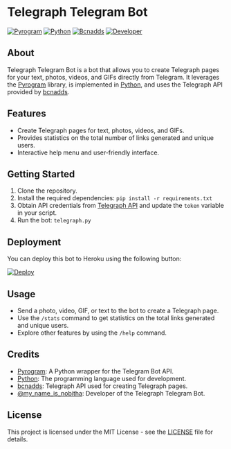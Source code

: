 # Telegraph Telegram Bot

[![Pyrogram](https://img.shields.io/badge/Powered%20By-Pyrogram-blue)](https://pyrogram.org)
[![Python](https://img.shields.io/badge/Language-Python-brightgreen)](https://www.python.org/)
[![Bcnadds](https://img.shields.io/badge/Telegraph%20API-bcnadds-red)](https://github.com/bcncalling/bcnadds)
[![Developer](https://img.shields.io/badge/Developed%20By-%40my_name_is_nobitha-brightgreen)](https://t.me/my_name_is_nobitha)

## About

Telegraph Telegram Bot is a bot that allows you to create Telegraph pages for your text, photos, videos, and GIFs directly from Telegram. It leverages the [Pyrogram](https://pyrogram.org/) library, is implemented in [Python](https://www.python.org/), and uses the Telegraph API provided by [bcnadds](https://github.com/bcncalling/bcnadds).

## Features

- Create Telegraph pages for text, photos, videos, and GIFs.
- Provides statistics on the total number of links generated and unique users.
- Interactive help menu and user-friendly interface.

## Getting Started

1. Clone the repository.
2. Install the required dependencies: `pip install -r requirements.txt`
3. Obtain API credentials from [Telegraph API](https://telegra.ph/api) and update the `token` variable in your script.
4. Run the bot: `telegraph.py`

## Deployment

You can deploy this bot to Heroku using the following button:

[![Deploy](https://www.herokucdn.com/deploy/button.svg)](https://heroku.com/deploy?template=https://github.com/TG-BOTSNETWORK/tgtelegraphbot)


## Usage

- Send a photo, video, GIF, or text to the bot to create a Telegraph page.
- Use the `/stats` command to get statistics on the total links generated and unique users.
- Explore other features by using the `/help` command.

## Credits

- [Pyrogram](https://pyrogram.org/): A Python wrapper for the Telegram Bot API.
- [Python](https://www.python.org/): The programming language used for development.
- [bcnadds](https://github.com/bcncalling/bcnadds): Telegraph API used for creating Telegraph pages.
- [@my_name_is_nobitha](https://t.me/my_name_is_nobitha): Developer of the Telegraph Telegram Bot.

## License

This project is licensed under the MIT License - see the [LICENSE](LICENSE) file for details.
